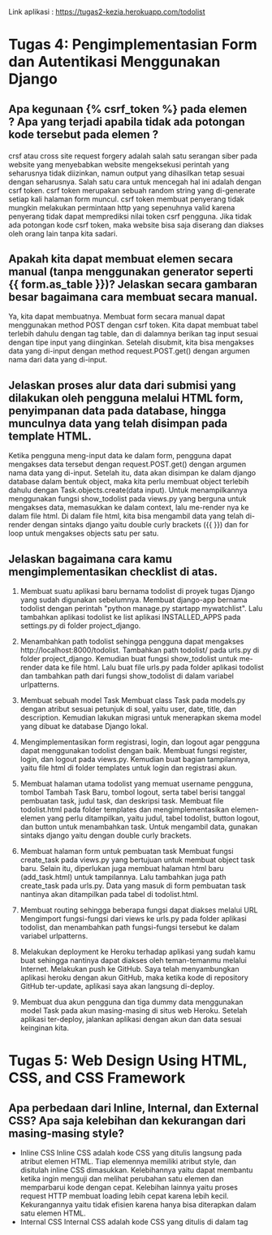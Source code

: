 Link aplikasi : https://tugas2-kezia.herokuapp.com/todolist 

# Tugas 4: Pengimplementasian Form dan Autentikasi Menggunakan Django
## Apa kegunaan {% csrf_token %} pada elemen <form>? Apa yang terjadi apabila tidak ada potongan kode tersebut pada elemen <form>?
crsf atau cross site request forgery adalah salah satu serangan siber pada website yang menyebabkan website mengeksekusi perintah yang seharusnya tidak diizinkan, namun output yang dihasilkan tetap sesuai dengan seharusnya. Salah satu cara untuk mencegah hal ini adalah dengan csrf token. csrf token merupakan sebuah random string yang di-generate setiap kali halaman form muncul. csrf token membuat penyerang tidak mungkin melakukan permintaan http yang sepenuhnya valid karena penyerang tidak dapat memprediksi nilai token csrf pengguna. 
Jika tidak ada potongan kode csrf token, maka website bisa saja diserang dan diakses oleh orang lain tanpa kita sadari.

## Apakah kita dapat membuat elemen <form> secara manual (tanpa menggunakan generator seperti {{ form.as_table }})? Jelaskan secara gambaran besar bagaimana cara membuat <form> secara manual.
Ya, kita dapat membuatnya. Membuat form secara manual dapat menggunakan method POST dengan csrf token. Kita dapat membuat tabel terlebih dahulu dengan tag table, dan di dalamnya berikan tag input sesuai dengan tipe input yang diinginkan. Setelah disubmit, kita bisa mengakses data yang di-input dengan method request.POST.get() dengan argumen nama dari data yang di-input. 

## Jelaskan proses alur data dari submisi yang dilakukan oleh pengguna melalui HTML form, penyimpanan data pada database, hingga munculnya data yang telah disimpan pada template HTML.
Ketika pengguna meng-input data ke dalam form, pengguna dapat mengakses data tersebut dengan request.POST.get() dengan argumen nama data yang di-input. Setelah itu, data akan disimpan ke dalam django database dalam bentuk object, maka kita perlu membuat object terlebih dahulu dengan Task.objects.create(data input). Untuk menampilkannya menggunakan fungsi show_todolist pada views.py yang berguna untuk mengakses data, memasukkan ke dalam context, lalu me-render nya ke dalam file html. Di dalam file html, kita bisa mengambil data yang telah di-render dengan sintaks django yaitu double curly brackets ({{ }}) dan for loop untuk mengakses objects satu per satu.

## Jelaskan bagaimana cara kamu mengimplementasikan checklist di atas.
1. Membuat suatu aplikasi baru bernama todolist di proyek tugas Django yang sudah digunakan sebelumnya.
Membuat django-app bernama todolist dengan perintah "python manage.py startapp mywatchlist". Lalu tambahkan aplikasi todolist ke list aplikasi INSTALLED_APPS pada settings.py di folder project_django.

2. Menambahkan path todolist sehingga pengguna dapat mengakses http://localhost:8000/todolist.
Tambahkan path todolist/ pada urls.py di folder project_django. Kemudian buat fungsi show_todolist untuk me-render data ke file html. Lalu buat file urls.py pada folder aplikasi todolist dan tambahkan path dari fungsi show_todolist di dalam variabel urlpatterns.

3. Membuat sebuah model Task
Membuat class Task pada models.py dengan atribut sesuai petunjuk di soal, yaitu user, date, title, dan description. Kemudian lakukan migrasi untuk menerapkan skema model yang dibuat ke database Django lokal.

4. Mengimplementasikan form registrasi, login, dan logout agar pengguna dapat menggunakan todolist dengan baik.
Membuat fungsi register, login, dan logout pada views.py. Kemudian buat bagian tampilannya, yaitu file html di folder templates untuk login dan registrasi akun.

5. Membuat halaman utama todolist yang memuat username pengguna, tombol Tambah Task Baru, tombol logout, serta tabel berisi tanggal pembuatan task, judul task, dan deskripsi task.
Membuat file todolist.html pada folder templates dan mengimplementasikan elemen-elemen yang perlu ditampilkan, yaitu judul, tabel todolist, button logout, dan button untuk menambahkan task. Untuk mengambil data, gunakan sintaks django yaitu dengan double curly brackets. 

6. Membuat halaman form untuk pembuatan task
Membuat fungsi create_task pada views.py yang bertujuan untuk membuat object task baru. Selain itu, diperlukan juga membuat halaman html baru (add_task.html) untuk tampilannya. Lalu tambahkan juga path create_task pada urls.py. Data yang masuk di form pembuatan task nantinya akan ditampilkan pada tabel di todolist.html.

7. Membuat routing sehingga beberapa fungsi dapat diakses melalui URL
Mengimport fungsi-fungsi dari views ke urls.py pada folder aplikasi todolist, dan menambahkan path fungsi-fungsi tersebut ke dalam variabel urlpatterns.

8. Melakukan deployment ke Heroku terhadap aplikasi yang sudah kamu buat sehingga nantinya dapat diakses oleh teman-temanmu melalui Internet.
Melakukan push ke GitHub. Saya telah menyambungkan aplikasi heroku dengan akun GitHub, maka ketika kode di repository GitHub ter-update, aplikasi saya akan langsung di-deploy.

9. Membuat dua akun pengguna dan tiga dummy data menggunakan model Task pada akun masing-masing di situs web Heroku.
Setelah aplikasi ter-deploy, jalankan aplikasi dengan akun dan data sesuai keinginan kita.

# Tugas 5: Web Design Using HTML, CSS, and CSS Framework
##  Apa perbedaan dari Inline, Internal, dan External CSS? Apa saja kelebihan dan kekurangan dari masing-masing style?
- Inline CSS 
Inline CSS adalah kode CSS yang ditulis langsung pada atribut elemen HTML. Tiap elemennya memiliki atribut style, dan disitulah inline CSS dimasukkan. Kelebihannya yaitu dapat membantu ketika ingin menguji dan melihat perubahan satu elemen dan memparbarui kode dengan cepat. Kelebihan lainnya yaitu proses request HTTP membuat loading lebih cepat karena lebih kecil. Kekurangannya yaitu tidak efisien karena hanya bisa diterapkan dalam satu elemen HTML.
- Internal CSS
Internal CSS adalah kode CSS yang ditulis di dalam tag <style> dan kode HTML yang ditulis di header file HTML. Kelebihan internal CSS adalah class dan ID nya bisa digunakan oleh internal stylesheet, perubahannya hanya berlaku di satu halaman, dan tidak perlu mengupload banyak file karena HTML dan CSS berada di satu file. Kekurangannya yaitu kurang efisien jika ingin menggunakan CSS yang sama di beberapa file dan dapat membuat performa website lambat karena website akan selalu meload ulang ketika ganti halaman. 
- External CSS
External CSS adalah kode CSS yang ditulis terpisah dengan HTML. Terdapat file khusus untuk menulis external CSS, yaitu file dengan ekstensi .css. File ini biasanya diletakkan di header halaman HTML. Kelebihannya yaitu lebih mudah dan sederhana untuk menambahkan kode CSS di tiap elemen HTML, ukuran halaman lebih kecil dan rapi, dan loading website lebih cepat. Kekurangannya yaitu jika file CSS gagal dipanggil oleh HTML, tampilan website akan berantakan.

## Jelaskan tag HTML5 yang kamu ketahui.
- <!doctype html> : mendeklarasikan sebuah dokumen agar menjadi file HTML
- <html> : tag pembuka dokumen HTML
- <head> : menampung informasi meta dari dokumen
- <title> : membuat judul halaman yang akan ditampilkan di web
- <p> : membuat paragraf
- <br> : membuat baris baru
- <style> : atribut untuk elemen styling pada HTML
- <form> : membuat formulir untuk mengumpulan input
- <input> : membuat tipe inputran form
- <label> : memberikan label pada input
- <button> : membuat button
- <table> : membuat tabel
- <tr> : membuat baris pada tabel
- <td> : membuat kolom pada tabel
- <option> : mendefinisikan opsi-opsi
- <select> : membuat input dengan pilihan berbentuk list dropdown

## Jelaskan tipe-tipe CSS selector yang kamu ketahui.
- Selektor Tag : selektor yang memilih berdasarkan tag.
- Selektor Class : selektor yang memilih elemen berdasarkan nama class yang diberikan
- Selektor ID : selektor ID mirip dengan selektor class namun ID nya bersifat unik. 
- Selektor atribut : selektor yang memilih elemen berdasarkan atribut, selektor ini mirip dengan selektor ID.
- Selektor universal : selektor untuk menyeleksi semua elemen pada suatu scope (jangkauan)
- Pseudo selektor : selektor untuk memilih elemen semu seperti state di elemen, elemen before dan after, dsb.

## Jelaskan bagaimana cara kamu mengimplementasikan checklist di atas.
- Kustomisasi template untuk halaman login, register, dan create-task semenarik mungkin.
Menghubungkan tailwind dengan file HTML dengan memasukkan url di head html, kemudian lakukan kustomisasi sesuai keinginan
- Kustomisasi halaman utama todo list menggunakan cards. (Satu card mengandung satu task).
Mengubah file HTML yang tadinya menampilkan todo dengan tabel menjadi menggunakan cards
- Membuat keempat halaman yang dikustomisasi menjadi responsive.
Menambahkan kode pada tag style agar website menjadi responsif

# Tugas 6 : Javascript dan AJAX
##  Jelaskan perbedaan antara asynchronous programming dengan synchronous programming.
Asynchronous programming adalah komunikasi web yang sifatnya parsial sehingga bisa berjalan secara serentak. User tetap bisa berinteraksi dengan web ketika loading data, website tidak perlu refresh secara keseluruhan karena yang me-load data hanya partial page.
Sedangkan Synchronous programming adalah komunikasi web yang memerlukan refresh seluruh page ketika terdapat permintaan dari user. User tidak bisa berinteraksi dengan website selama waktu menunggu server merespons permintaan.

## Dalam penerapan JavaScript dan AJAX, terdapat penerapan paradigma Event-Driven Programming. Jelaskan maksud dari paradigma tersebut dan sebutkan salah satu contoh penerapannya pada tugas ini.
Event Driven Programming adalah paradigma pemrograman yang flow-nya berjalan sesuai dengan event yang dilakukan oleh user. Contohnya adalah ketika user mengklik mouse, menekan tombol sesuatu di keyboard, dan lain-lain. Setiap event di-handle oleh function untuk menjalankan sesuatu. Contoh penerapannya pada tugas ini yaitu ketika user mengklik tombol add, yang akan diterima oleh function add_todolist sehingga terciptalah suatu todo di web.

## Jelaskan penerapan asynchronous programming pada AJAX.
Penerapannya pada tugas ini yaitu ketika user melakukan event add task, dilakukan AJAX POST sehingga user tidak perlu merefresh web untuk mendapatkan perubahan terbaru.

## Jelaskan bagaimana cara kamu mengimplementasikan checklist di atas.
AJAX GET
- Membuat fungsi show_json pada views.py yang digunakan untuk mengembalikan data dalam bentuk JSON
- Melakukan routing fungsi show_json dengan menambahkan path di urls.py
- lakukan pengambilan task dengan AJAX GET pada todolist.hthml

AJAX POST
- Membuat fungsi add_todo pada views.py untuk menambahkan task
- Melakukan routing fungsi add_todo dengan menambahkan path di urls.py
- Membuat button add new task yang dipetakan ke pemunculan modal jika button diklik
- Hubungkan form yang terdapat di dalam modal ke path todolist/add
- Tutup modal ketika user mengklik add, lalu akan terjadi asynchronous programming yaitu data task yang diinput pengguna langsung muncul di layar tanpa harus merefresh web.
